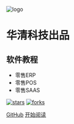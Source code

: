 ![logo](_media/hqerp.ico)

# 华清科技出品

## 软件教程

- 零售ERP
- 零售POS
- 零售SAAS
    
[![stars](https://badgen.net/github/stars/htsing/htsing.github.io?icon=github&color=4ab8a1)](https://github.com/htsing/htsing.github.io) [![forks](https://badgen.net/github/forks/htsing/htsing.github.io?icon=github&color=4ab8a1)](https://github.com/htsing/htsing.github.io) 

[GitHub](<https://github.com/htsing/htsing.github.io>)
[开始阅读](README.md)